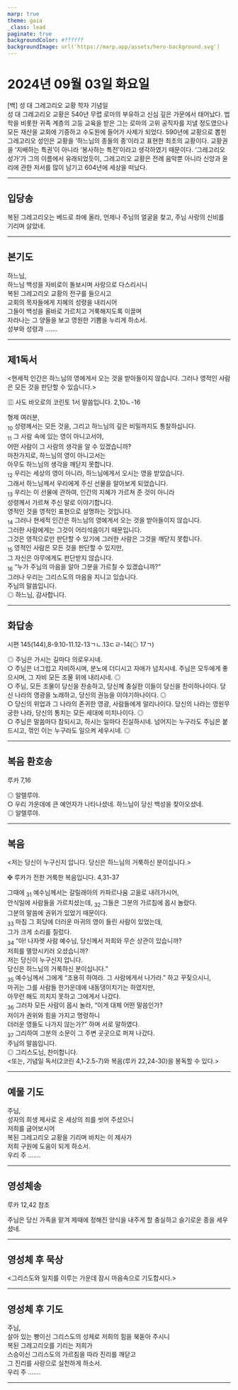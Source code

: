```yaml
---
marp: true
theme: gaia
_class: lead
paginate: true
backgroundColor: #ffffff
backgroundImage: url('https://marp.app/assets/hero-background.svg')
---
```


# 2024년 09월 03일 화요일

[백] 성 대 그레고리오 교황 학자 기념일  
성 대 그레고리오 교황은 540년 무렵 로마의 부유하고 신심 깊은 가문에서 태어났다. 법학을 비롯한 귀족 계층의 고등 교육을 받은 그는 로마의 고위 공직자를 지낼 정도였으나 모든 재산을 교회에 기증하고 수도원에 들어가 사제가 되었다. 590년에 교황으로 뽑힌 그레고리오 성인은 교황을 ‘하느님의 종들의 종’이라고 표현한 최초의 교황이다. 교황권을 ‘지배하는 특권’이 아니라 ‘봉사하는 특전’이라고 생각하였기 때문이다. ‘그레고리오 성가’가 그의 이름에서 유래되었듯이, 그레고리오 교황은 전례 음악뿐 아니라 신앙과 윤리에 관한 저서를 많이 남기고 604년에 세상을 떠났다.




---

## 입당송

복된 그레고리오는 베드로 좌에 올라, 언제나 주님의 얼굴을 찾고, 주님 사랑의 신비를 기리며 살았네.  
  


---

## 본기도

하느님,  
하느님 백성을 자비로이 돌보시며 사랑으로 다스리시니  
복된 그레고리오 교황의 전구를 들으시고  
교회의 목자들에게 지혜의 성령을 내리시어  
그들이 백성을 올바로 가르치고 거룩해지도록 이끌며  
자라나는 그 양들을 보고 영원한 기쁨을 누리게 하소서.  
성부와 성령과 …….  
  


---

## 제1독서

<현세적 인간은 하느님의 영에게서 오는 것을 받아들이지 않습니다. 그러나 영적인 사람은 모든 것을 판단할 수 있습니다.>

▥ 사도 바오로의 코린토 1서 말씀입니다. 2,10ㄴ-16

형제 여러분,  
<sub>10</sub> 성령께서는 모든 것을, 그리고 하느님의 깊은 비밀까지도 통찰하십니다.  
<sub>11</sub> 그 사람 속에 있는 영이 아니고서야,  
어떤 사람이 그 사람의 생각을 알 수 있겠습니까?  
마찬가지로, 하느님의 영이 아니고서는  
아무도 하느님의 생각을 깨닫지 못합니다.  
<sub>12</sub> 우리는 세상의 영이 아니라, 하느님에게서 오시는 영을 받았습니다.  
그래서 하느님께서 우리에게 주신 선물을 알아보게 되었습니다.  
<sub>13</sub> 우리는 이 선물에 관하여, 인간의 지혜가 가르쳐 준 것이 아니라  
성령께서 가르쳐 주신 말로 이야기합니다.  
영적인 것을 영적인 표현으로 설명하는 것입니다.  
<sub>14</sub> 그러나 현세적 인간은 하느님의 영에게서 오는 것을 받아들이지 않습니다.  
그러한 사람에게는 그것이 어리석음이기 때문입니다.  
그것은 영적으로만 판단할 수 있기에 그러한 사람은 그것을 깨닫지 못합니다.  
<sub>15</sub> 영적인 사람은 모든 것을 판단할 수 있지만,  
그 자신은 아무에게도 판단받지 않습니다.  
<sub>16</sub> “누가 주님의 마음을 알아 그분을 가르칠 수 있겠습니까?”  
그러나 우리는 그리스도의 마음을 지니고 있습니다.  
주님의 말씀입니다.  
◎ 하느님, 감사합니다.  
  


---

## 화답송

시편 145(144),8-9.10-11.12-13ㄱㄴ.13ㄷㄹ-14(◎ 17ㄱ)

◎ 주님은 가시는 길마다 의로우시네.  
○ 주님은 너그럽고 자비하시며, 분노에 더디시고 자애가 넘치시네. 주님은 모두에게 좋으시며, 그 자비 모든 조물 위에 내리시네. ◎  
○ 주님, 모든 조물이 당신을 찬송하고, 당신께 충실한 이들이 당신을 찬미하나이다. 당신 나라의 영광을 노래하고, 당신의 권능을 이야기하나이다. ◎  
○ 당신의 위업과 그 나라의 존귀한 영광, 사람들에게 알리나이다. 당신의 나라는 영원무궁한 나라, 당신의 통치는 모든 세대에 미치나이다. ◎  
○ 주님은 말씀마다 참되시고, 하시는 일마다 진실하시네. 넘어지는 누구라도 주님은 붙드시고, 꺾인 이는 누구라도 일으켜 세우시네. ◎  
  


---

## 복음 환호송

루카 7,16

◎ 알렐루야.  
○ 우리 가운데에 큰 예언자가 나타나셨네. 하느님이 당신 백성을 찾아오셨네.  
◎ 알렐루야.  
  


---

## 복음

<저는 당신이 누구신지 압니다. 당신은 하느님의 거룩하신 분이십니다.>

✠ 루카가 전한 거룩한 복음입니다. 4,31-37

그때에 <sub>31</sub> 예수님께서는 갈릴래아의 카파르나움 고을로 내려가시어,  
안식일에 사람들을 가르치셨는데, <sub>32</sub> 그들은 그분의 가르침에 몹시 놀랐다.  
그분의 말씀에 권위가 있었기 때문이다.  
<sub>33</sub> 마침 그 회당에 더러운 마귀의 영이 들린 사람이 있었는데,  
그가 크게 소리를 질렀다.  
<sub>34</sub> “아! 나자렛 사람 예수님, 당신께서 저희와 무슨 상관이 있습니까?  
저희를 멸망시키러 오셨습니까?  
저는 당신이 누구신지 압니다.  
당신은 하느님의 거룩하신 분이십니다.”  
<sub>35</sub> 예수님께서 그에게 “조용히 하여라. 그 사람에게서 나가라.” 하고 꾸짖으시니,  
마귀는 그를 사람들 한가운데에 내동댕이치기는 하였지만,  
아무런 해도 끼치지 못하고 그에게서 나갔다.  
<sub>36</sub> 그러자 모든 사람이 몹시 놀라, “이게 대체 어떤 말씀인가?  
저이가 권위와 힘을 가지고 명령하니  
더러운 영들도 나가지 않는가?” 하며 서로 말하였다.  
<sub>37</sub> 그리하여 그분의 소문이 그 주변 곳곳으로 퍼져 나갔다.  
주님의 말씀입니다.  
◎ 그리스도님, 찬미합니다.  
<또는, 기념일 독서(2코린 4,1-2.5-7)와 복음(루카 22,24-30)을 봉독할 수 있다.>  
  


---

## 예물 기도

주님,  
성자의 희생 제사로 온 세상의 죄를 씻어 주셨으니  
저희를 굽어보시어  
복된 그레고리오 교황을 기리며 바치는 이 제사가  
저희 구원에 도움이 되게 하소서.  
우리 주 …….  
  


---

## 영성체송

루카 12,42 참조

주님은 당신 가족을 맡겨 제때에 정해진 양식을 내주게 할 충실하고 슬기로운 종을 세우셨네.  
  


---

## 영성체 후 묵상

<그리스도와 일치를 이루는 가운데 잠시 마음속으로 기도합시다.>  


---

## 영성체 후 기도

주님,  
살아 있는 빵이신 그리스도의 성체로 저희의 힘을 북돋아 주시니  
복된 그레고리오를 기리는 저희가  
스승이신 그리스도의 가르침을 따라 진리를 깨닫고  
그 진리를 사랑으로 실천하게 하소서.  
우리 주 …….  
  


---